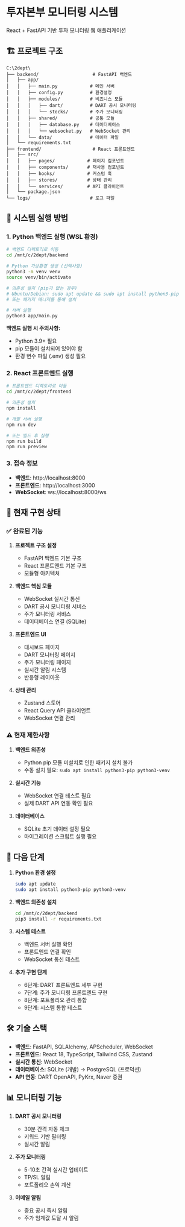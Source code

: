 # 투자본부 모니터링 시스템

React + FastAPI 기반 투자 모니터링 웹 애플리케이션

## 🏗️ 프로젝트 구조

```
C:\2dept\
├── backend/                    # FastAPI 백엔드
│   ├── app/
│   │   ├── main.py            # 메인 서버
│   │   ├── config.py          # 환경설정
│   │   ├── modules/           # 비즈니스 모듈
│   │   │   ├── dart/          # DART 공시 모니터링
│   │   │   └── stocks/        # 주가 모니터링
│   │   ├── shared/            # 공통 모듈
│   │   │   ├── database.py    # 데이터베이스
│   │   │   └── websocket.py   # WebSocket 관리
│   │   └── data/              # 데이터 파일
│   └── requirements.txt
├── frontend/                   # React 프론트엔드
│   ├── src/
│   │   ├── pages/            # 페이지 컴포넌트
│   │   ├── components/       # 재사용 컴포넌트
│   │   ├── hooks/            # 커스텀 훅
│   │   ├── stores/           # 상태 관리
│   │   └── services/         # API 클라이언트
│   └── package.json
└── logs/                      # 로그 파일
```

## 🚀 시스템 실행 방법

### 1. Python 백엔드 실행 (WSL 환경)

```bash
# 백엔드 디렉토리로 이동
cd /mnt/c/2dept/backend

# Python 가상환경 생성 (선택사항)
python3 -m venv venv
source venv/bin/activate

# 의존성 설치 (pip가 없는 경우)
# Ubuntu/Debian: sudo apt update && sudo apt install python3-pip
# 또는 패키지 매니저를 통해 설치

# 서버 실행
python3 app/main.py
```

**백엔드 실행 시 주의사항:**
- Python 3.9+ 필요
- pip 모듈이 설치되어 있어야 함
- 환경 변수 파일 (.env) 생성 필요

### 2. React 프론트엔드 실행

```bash
# 프론트엔드 디렉토리로 이동
cd /mnt/c/2dept/frontend

# 의존성 설치
npm install

# 개발 서버 실행
npm run dev

# 또는 빌드 후 실행
npm run build
npm run preview
```

### 3. 접속 정보

- **백엔드**: http://localhost:8000
- **프론트엔드**: http://localhost:3000
- **WebSocket**: ws://localhost:8000/ws

## 🔧 현재 구현 상태

### ✅ 완료된 기능
1. **프로젝트 구조 설정**
   - FastAPI 백엔드 기본 구조
   - React 프론트엔드 기본 구조
   - 모듈형 아키텍처

2. **백엔드 핵심 모듈**
   - WebSocket 실시간 통신
   - DART 공시 모니터링 서비스
   - 주가 모니터링 서비스
   - 데이터베이스 연결 (SQLite)

3. **프론트엔드 UI**
   - 대시보드 페이지
   - DART 모니터링 페이지
   - 주가 모니터링 페이지
   - 실시간 알림 시스템
   - 반응형 레이아웃

4. **상태 관리**
   - Zustand 스토어
   - React Query API 클라이언트
   - WebSocket 연결 관리

### ⚠️ 현재 제한사항

1. **백엔드 의존성**
   - Python pip 모듈 미설치로 인한 패키지 설치 불가
   - 수동 설치 필요: `sudo apt install python3-pip python3-venv`

2. **실시간 기능**
   - WebSocket 연결 테스트 필요
   - 실제 DART API 연동 확인 필요

3. **데이터베이스**
   - SQLite 초기 데이터 설정 필요
   - 마이그레이션 스크립트 실행 필요

## 🔄 다음 단계

1. **Python 환경 설정**
   ```bash
   sudo apt update
   sudo apt install python3-pip python3-venv
   ```

2. **백엔드 의존성 설치**
   ```bash
   cd /mnt/c/2dept/backend
   pip3 install -r requirements.txt
   ```

3. **시스템 테스트**
   - 백엔드 서버 실행 확인
   - 프론트엔드 연결 확인  
   - WebSocket 통신 테스트

4. **추가 구현 단계**
   - 6단계: DART 프론트엔드 세부 구현
   - 7단계: 주가 모니터링 프론트엔드 구현
   - 8단계: 포트폴리오 관리 통합
   - 9단계: 시스템 통합 테스트

## 🛠️ 기술 스택

- **백엔드**: FastAPI, SQLAlchemy, APScheduler, WebSocket
- **프론트엔드**: React 18, TypeScript, Tailwind CSS, Zustand
- **실시간 통신**: WebSocket
- **데이터베이스**: SQLite (개발) → PostgreSQL (프로덕션)
- **API 연동**: DART OpenAPI, PyKrx, Naver 증권

## 📊 모니터링 기능

1. **DART 공시 모니터링**
   - 30분 간격 자동 체크
   - 키워드 기반 필터링
   - 실시간 알림

2. **주가 모니터링**
   - 5-10초 간격 실시간 업데이트
   - TP/SL 알림
   - 포트폴리오 손익 계산

3. **이메일 알림**
   - 중요 공시 즉시 알림
   - 주가 임계값 도달 시 알림